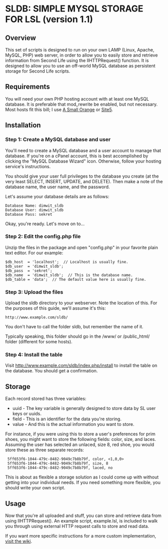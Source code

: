 # SLDB: SIMPLE MYSQL STORAGE FOR LSL (version 1.1)

## Overview
This set of scripts is designed to run on your own LAMP (Linux, Apache, MySQL, PHP) web server, in order to allow you to easily store and retrieve information from Second Life using the llHTTPRequest() function.  It is designed to allow you to use an off-world MySQL database as persistent storage for Second Life scripts.

## Requirements
You will need your own PHP hosting account with at least one MySQL database. It is preferable that mod_rewrite be enabled, but not necessary.  Most hosts fit this bill; I use [A Small Orange](http://asmallorange.com) or [Site5](http://site5.com).

## Installation

### Step 1: Create a MySQL database and user

You'll need to create a MySQL database and a user account to manage that database.  If you're on a cPanel account, this is best accomplished by clicking the "MySQL Database Wizard" icon. Otherwise, follow your hosting service's instructions.

You should give your user full privileges to the database you create (at the very least SELECT, INSERT, UPDATE, and DELETE). Then make a note of the database name, the user name, and the password. 

Let's assume your database details are as follows:

    Database Name: dimwit_sldb
    Database User: dimwit_sldb
    Database Pass: sekret

Okay, you're ready.  Let's move on to...

### Step 2: Edit the config.php file

Unzip the files in the package and open "config.php" in your favorite plain text editor.  For our example:     

    $db_host  = 'localhost';  // Localhost is usually fine.
    $db_user  = 'dimwit_sldb';
    $db_pass  = 'sekret';
    $db_name  = 'dimwit_sldb';  // This is the database name.
    $db_table = 'data';  // The default value here is usually fine.

### Step 3: Upload the files

Upload the sldb directory to your webserver.  Note the location of this.  For the purposes of this guide, we'll assume it's this:
                
    http://www.example.com/sldb/

You don't have to call the folder sldb, but remember the name of it. 

Typically speaking, this folder should go in the /www/ or /public_html/ folder (different for some hosts).

### Step 4: Install the table

Visit http://www.example.com/sldb/index.php/install to install the table on the database. You should get a confirmation.

## Storage

Each record stored has three variables:

* uuid -   The key variable is generally designed to store data by SL user keys or uuids. 
* field - This is an identifier for the data you're storing.
* value - And this is the actual information you want to store.
    
For instance, if you were using this to store a user's preferences for prim shoes, you might want to store the following fields: color, size, and laces. Assuming the user has selected an unlaced, size 8, red shoe, you would store these as three separate records:

     5ff653f6-1044-479c-8482-9049c7b8b79f, color, <1,0,0>
     5ff653f6-1044-479c-8482-9049c7b8b79f, size, 8
     5ff653f6-1044-479c-8482-9049c7b8b79f, laced, no

This is about as flexible a storage solution as I could come up with without getting into your individual needs.  If you need something more flexible, you should write your own script.

## Usage

Now that you're all uploaded and stuff, you can store and retrieve data from using llHTTPRequest(). An example script, example.lsl, is included to walk you through using external HTTP request calls to store and read data.

If you want more specific instructions for a more custom implementation, [visit the wiki](https://github.com/jgpippin/sldb/wiki).

